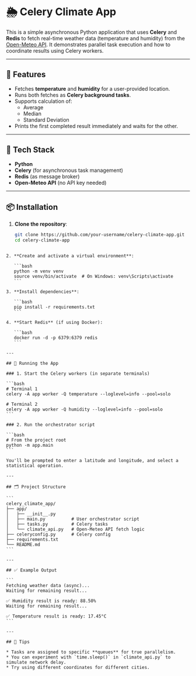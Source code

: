 # 🌦️ Celery Climate App

This is a simple asynchronous Python application that uses **Celery** and **Redis** to fetch real-time weather data (temperature and humidity) from the [Open-Meteo API](https://open-meteo.com/). It demonstrates parallel task execution and how to coordinate results using Celery workers.

---

## 🚀 Features

- Fetches **temperature** and **humidity** for a user-provided location.
- Runs both fetches as **Celery background tasks**.
- Supports calculation of:
  - Average
  - Median
  - Standard Deviation
- Prints the first completed result immediately and waits for the other.

---

## 🧱 Tech Stack

- **Python**
- **Celery** (for asynchronous task management)
- **Redis** (as message broker)
- **Open-Meteo API** (no API key needed)

---

## 📦 Installation

1. **Clone the repository**:

   ```bash
   git clone https://github.com/your-username/celery-climate-app.git
   cd celery-climate-app
````

2. **Create and activate a virtual environment**:

   ```bash
   python -m venv venv
   source venv/bin/activate  # On Windows: venv\Scripts\activate
   ```

3. **Install dependencies**:

   ```bash
   pip install -r requirements.txt
   ```

4. **Start Redis** (if using Docker):

   ```bash
   docker run -d -p 6379:6379 redis
   ```

---

## 🧪 Running the App

### 1. Start the Celery workers (in separate terminals)

```bash
# Terminal 1
celery -A app worker -Q temperature --loglevel=info --pool=solo

# Terminal 2
celery -A app worker -Q humidity --loglevel=info --pool=solo
```

### 2. Run the orchestrator script

```bash
# From the project root
python -m app.main
```

You'll be prompted to enter a latitude and longitude, and select a statistical operation.

---

## 🗂️ Project Structure

```
celery_climate_app/
├── app/
│   ├── __init__.py
│   ├── main.py          # User orchestrator script
│   ├── tasks.py         # Celery tasks
│   └── climate_api.py   # Open-Meteo API fetch logic
├── celeryconfig.py      # Celery config
├── requirements.txt
└── README.md
```

---

## ✅ Example Output

```
Fetching weather data (async)...
Waiting for remaining result...

✅ Humidity result is ready: 88.50%
Waiting for remaining result...

✅ Temperature result is ready: 17.45°C
```

---

## 🧠 Tips

* Tasks are assigned to specific **queues** for true parallelism.
* You can experiment with `time.sleep()` in `climate_api.py` to simulate network delay.
* Try using different coordinates for different cities.

